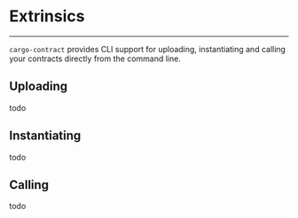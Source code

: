 # Extrinsics
____
`cargo-contract` provides CLI support for uploading, instantiating and calling your contracts directly from the command 
line.

## Uploading
todo

## Instantiating
todo

## Calling
todo


